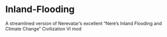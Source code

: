 # Inland-Flooding
A streamlined version of Nerevatar’s excellent “Nere’s Inland Flooding and Climate Change” Civilization VI mod
